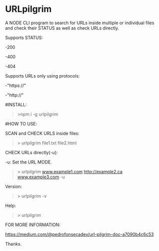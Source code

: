 # URLpilgrim

A NODE CLI program to search for URLs inside multiple or individual files and check their STATUS as well as check URLs directly.

Supports STATUS:

 \-200
 
 \-400
 
 \-404
 
Supports URLs only using protocols:

\-"https://"

\-"http://"


#INSTALL:

> \>npm i -g urlpilgrim

#HOW TO USE:

SCAN and CHECK URLS inside files:

> \> urlpilgrim file1.txt file2.html 

CHECK URLs directly(-u):

-u: Set the URL MODE. 

> \> urlpilgrim www.example1.com http://example2.ca www.example3.com -u

Version:

> \> urlpilgrim -v  

Help:
> \> urlpilgrim

FOR MORE INFORMATION:

https://medium.com/@pedrofonsecadev/url-pilgrim-doc-a7090b4c6c53

Thanks.
